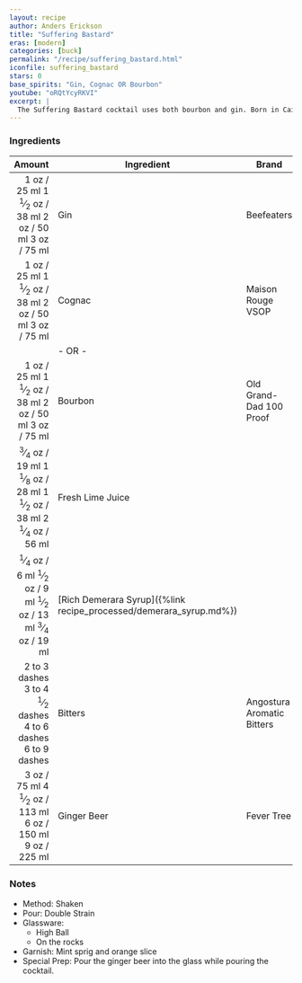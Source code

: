 ```yaml
---
layout: recipe
author: Anders Erickson
title: "Suffering Bastard"
eras: [modern]
categories: [buck]
permalink: "/recipe/suffering_bastard.html"
iconfile: suffering_bastard
stars: 0
base_spirits: "Gin, Cognac OR Bourbon"
youtube: "oRQtYcyRKVI"
excerpt: |
  The Suffering Bastard cocktail uses both bourbon and gin. Born in Cairo, it was originally concocted for troops fighting in North Africa.
---
```


### Ingredients

|        Amount | Ingredient                                               | Brand                      |
| ------------: | -------------------------------------------------------- | -------------------------- |
|          <span class="onex active">1 oz  / 25 ml</span> <span class="onehalfx">1 <sup>1</sup>&frasl;<sub>2</sub> oz  / 38 ml</span> <span class="twox">2 oz  / 50 ml</span> <span class="threex">3 oz  / 75 ml</span>| Gin                                                      | Beefeaters                 |
|          <span class="onex active">1 oz  / 25 ml</span> <span class="onehalfx">1 <sup>1</sup>&frasl;<sub>2</sub> oz  / 38 ml</span> <span class="twox">2 oz  / 50 ml</span> <span class="threex">3 oz  / 75 ml</span>| Cognac                                                   | Maison Rouge VSOP          |
|               | - OR -                                                   |
|          <span class="onex active">1 oz  / 25 ml</span> <span class="onehalfx">1 <sup>1</sup>&frasl;<sub>2</sub> oz  / 38 ml</span> <span class="twox">2 oz  / 50 ml</span> <span class="threex">3 oz  / 75 ml</span>| Bourbon                                                  | Old Grand-Dad 100 Proof    |
|       <span class="onex active"> <sup>3</sup>&frasl;<sub>4</sub> oz  / 19 ml</span> <span class="onehalfx">1 <sup>1</sup>&frasl;<sub>8</sub> oz  / 28 ml</span> <span class="twox">1 <sup>1</sup>&frasl;<sub>2</sub> oz  / 38 ml</span> <span class="threex">2 <sup>1</sup>&frasl;<sub>4</sub> oz  / 56 ml</span>| Fresh Lime Juice                                         |
|       <span class="onex active"> <sup>1</sup>&frasl;<sub>4</sub> oz  / 6 ml</span> <span class="onehalfx"> <sup>1</sup>&frasl;<sub>2</sub> oz  / 9 ml</span> <span class="twox"> <sup>1</sup>&frasl;<sub>2</sub> oz  / 13 ml</span> <span class="threex"> <sup>3</sup>&frasl;<sub>4</sub> oz  / 19 ml</span>| [Rich Demerara Syrup]({%link recipe_processed/demerara_syrup.md%}) |
| <span class="onex active">2 to 3 dashes</span> <span class="onehalfx">3 to 4 <sup>1</sup>&frasl;<sub>2</sub> dashes</span> <span class="twox">4 to 6 dashes</span> <span class="threex">6 to 9 dashes</span>| Bitters                                                  | Angostura Aromatic Bitters |
|          <span class="onex active">3 oz  / 75 ml</span> <span class="onehalfx">4 <sup>1</sup>&frasl;<sub>2</sub> oz  / 113 ml</span> <span class="twox">6 oz  / 150 ml</span> <span class="threex">9 oz  / 225 ml</span>| Ginger Beer                                              | Fever Tree                 |

### Notes

- Method: Shaken
- Pour: Double Strain
- Glassware:
  - High Ball
  - On the rocks
- Garnish: Mint sprig and orange slice
- Special Prep: Pour the ginger beer into the glass while pouring the cocktail.

    
<script type="application/ld+json">
{
  "": "https://schema.org",
  "": "Recipe",
  "author": "{{ page.author }}",
  "description": "{{ page.excerpt }}",
  "image": "{% for ingredient in site.data[page.iconfile].images.ingredient limit: 1 %}{{ ingredient.url }}{% endfor %}",
  "recipeIngredient": [
    "         1 oz Gin                                                     ",
  "         1 oz Cognac                                                  ",
  "         1 oz Bourbon                                                 ",
  "2 to 3 dashes Bitters                                                 ",
  "         3 oz Ginger Beer                                             ",
],
  "name": "{{ page.title }}",
  "recipeInstructions": "
- Method: Shaken
- Pour: Double Strain
- Glassware:
  - High Ball
  - On the rocks
- Garnish: Mint sprig and orange slice
- Special Prep: Pour the ginger beer into the glass while pouring the cocktail.
",
  "recipeYield": "1 cocktail",
}
</script>

    